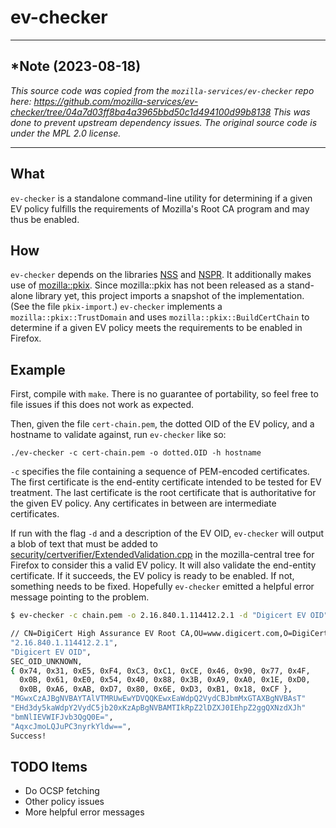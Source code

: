 # ev-checker #
******
## *Note (2023-08-18) ##
*This source code was copied from the `mozilla-services/ev-checker` repo here:
https://github.com/mozilla-services/ev-checker/tree/04a7d03ff8ba4a3965bbd50c1d494100d99b8138
This was done to prevent upstream dependency issues. The original source code is under the MPL 2.0 license.*

---

## What ##
`ev-checker` is a standalone command-line utility for determining if a given EV
policy fulfills the requirements of Mozilla's Root CA program and may thus be
enabled.

## How ##
`ev-checker` depends on the libraries
[NSS](https://developer.mozilla.org/en-US/docs/Mozilla/Projects/NSS) and
[NSPR](https://developer.mozilla.org/en-US/docs/Mozilla/Projects/NSPR). It
additionally makes use of
[mozilla::pkix](https://wiki.mozilla.org/SecurityEngineering/Certificate_Verification).
Since mozilla::pkix has not been released as a stand-alone library yet, this
project imports a snapshot of the implementation. (See the file `pkix-import`.)
`ev-checker` implements a `mozilla::pkix::TrustDomain` and uses
`mozilla::pkix::BuildCertChain` to determine if a given EV policy meets the
requirements to be enabled in Firefox.

## Example ##
First, compile with `make`. There is no guarantee of portability, so feel free
to file issues if this does not work as expected.

Then, given the file `cert-chain.pem`, the dotted OID of the EV policy, and a
hostname to validate against, run `ev-checker` like so:

`./ev-checker -c cert-chain.pem -o dotted.OID -h hostname`

`-c` specifies the file containing a sequence of PEM-encoded certificates. The
first certificate is the end-entity certificate intended to be tested for EV
treatment. The last certificate is the root certificate that is authoritative
for the given EV policy. Any certificates in between are intermediate
certificates.

If run with the flag `-d` and a description of the EV OID, `ev-checker` will
output a blob of text that must be added to
[security/certverifier/ExtendedValidation.cpp](https://dxr.mozilla.org/mozilla-central/source/security/certverifier/ExtendedValidation.cpp)
in the mozilla-central tree for Firefox to consider this a valid EV policy.
It will also validate the end-entity certificate. If it succeeds, the EV policy
is ready to be enabled. If not, something needs to be fixed.
Hopefully `ev-checker` emitted a helpful error message pointing to the problem.

```bash
$ ev-checker -c chain.pem -o 2.16.840.1.114412.2.1 -d "Digicert EV OID" -h addons.mozilla.org

// CN=DigiCert High Assurance EV Root CA,OU=www.digicert.com,O=DigiCert Inc,C=US
"2.16.840.1.114412.2.1",
"Digicert EV OID",
SEC_OID_UNKNOWN,
{ 0x74, 0x31, 0xE5, 0xF4, 0xC3, 0xC1, 0xCE, 0x46, 0x90, 0x77, 0x4F,
  0x0B, 0x61, 0xE0, 0x54, 0x40, 0x88, 0x3B, 0xA9, 0xA0, 0x1E, 0xD0,
  0x0B, 0xA6, 0xAB, 0xD7, 0x80, 0x6E, 0xD3, 0xB1, 0x18, 0xCF },
"MGwxCzAJBgNVBAYTAlVTMRUwEwYDVQQKEwxEaWdpQ2VydCBJbmMxGTAXBgNVBAsT"
"EHd3dy5kaWdpY2VydC5jb20xKzApBgNVBAMTIkRpZ2lDZXJ0IEhpZ2ggQXNzdXJh"
"bmNlIEVWIFJvb3QgQ0E=",
"AqxcJmoLQJuPC3nyrkYldw==",
Success!
```

## TODO Items ##
* Do OCSP fetching
* Other policy issues
* More helpful error messages
